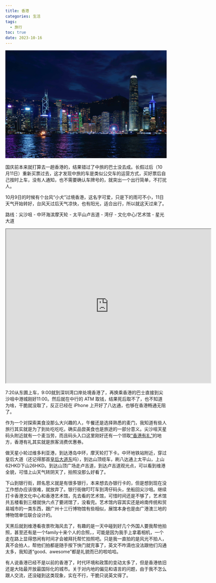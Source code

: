 ```yaml
---
title: 香港
categories: 生活
tags:
  - 旅行
toc: true
date: 2023-10-16
---
```


![Victoria Harbour](../images/2023/VictoriaHarbour.jpg)

国庆前本来就打算去一趟香港的，结果错过了中旅的巴士没去成。长假过后（10月11日）重新买票过去，这才发现中旅的车是类似公交车的运营方式，买好票后自己按时上车，没有人通知，也不需要确认车牌号的，就突出一个出行简单，不打扰人。

10月9日的时候有个台风“小犬”过境香港，这名字可爱，只是下的雨可不小，11日天气开始转好，台风天过后天气凉快，也有阳光，适合出行，所以就这天过来了。

路线：尖沙咀 - 中环海滨摩天轮 - 太平山卢吉道 - 湾仔 - 文化中心/艺术馆 - 星光大道

<iframe src="https://www.google.com/maps/d/u/0/embed?mid=1-CzImcNpEndykatlAr1VhIkKCZCs1eQ&ehbc=2E312F" width="640" height="480"></iframe>

7:20从东圃上车，9:00就到深圳湾口岸处境香港了，再换乘香港的巴士直接到尖沙咀中港城刚好11:00。然后就在中行的 ATM 取钱，结果死后取不了，也不知道为啥，干脆就没取了，反正已经在 iPhone 上开好了八达通，也够在香港畅通无阻了。

作为一个对探索美食没那么大兴趣的人，午餐还是选择熟悉的麦门，我知道有些人旅行其实就是为了到处吃吃吃，确实品尝美食也是旅途的一部分意义。尖沙咀天星码头附近就有一个麦当劳，而且码头入口这里刚好还有一个领取[“香港有礼”](https://www.discoverhongkong.cn/china/deals/hkgoodies.html)的地方，香港有礼其实就是旅客消费优惠券。

做天星小轮过维多利亚港，到达港岛中环，摩天轮打下卡。中环地铁站附近，穿过皇后大道（还记得那首[皇后大道东](https://www.youtube.com/watch?v=m9v6VIj500I)吗），到达山顶缆车，刷八达通上太平山，上山62HKD下山26HKD。到达山顶广场走卢吉道，到达卢吉道观光点，可以看到维港全貌，可惜上山天气转阴天了，拍照没那么好看了。

下山到银行街，顾名思义就是有很多银行，本来想去办银行卡的，但是想到现在没工作想办应该很难，就放弃了。银行街做叮叮车到湾仔码头，坐船回尖沙咀。继续打卡香港文化中心和香港艺术馆，先去看的艺术馆，可惜时间还是不够了，艺术馆共五楼看到三楼就快六点了要闭馆了，没看完。艺术馆内容其实还是岭南传统和贸易城市的一类东西，跟广州十三行博物馆有些相似，展馆本身也是由广港澳三地的博物馆单位联合设计的。

天黑后就到维港看夜景吹海风去了，有趣的是一天中碰到好几个外国人要我帮他拍照，甚至还有是一个family十来个人的合照，，可能是因为我手上拿着相机，一个走在路上显得悠闲有时间才会被拜托帮忙拍照吧。只是我一直拍的是风光不拍人，真不会拍人，帮他们拍都是随手按下快门就完事了，英文不咋滴也没法跟他们沟通太多，我知道“good、awesome”都是礼貌而已的啦哈哈。

有人说香港已经不是以前的香港了，时代环境和政策的变动太多了，但是香港依旧还是大陆最开放最国际化的城市。关于对内地的偏见和语言的问题，由于我不怎么跟人交流，还没碰到这类现象，实在不行，干脆只说英文得了。
